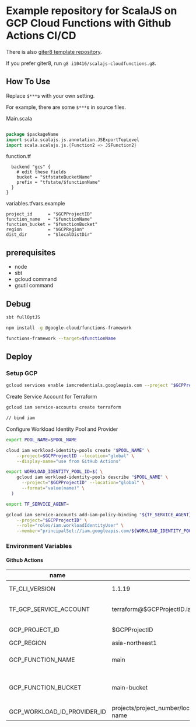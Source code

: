 
# Example repository for ScalaJS on GCP Cloud Functions with Github Actions CI/CD

There is also [giter8 template repository](https://github.com/i10416/scalajs-cloudfunctions.g8).

If you prefer giter8, run `g8 i10416/scalajs-cloudfunctions.g8`.

## How To Use

Replace `$***`s with your own setting.

For example, there are some `$***`s in source files.

Main.scala

```scala

package $packageName
import scala.scalajs.js.annotation.JSExportTopLevel
import scala.scalajs.js.{Function2 => JSFunction2}

```

function.tf

```
  backend "gcs" {
    # edit these fields
    bucket = "$tfstateBucketName"
    prefix = "tfstate/$functionName"
  }
}
```

variables.tfvars.example

```
project_id      = "$GCPProjectID"
function_name   = "$functionName"
function_bucket = "$functionBucket"
region          = "$GCPRegion"
dist_dir        = "$localDistDir"

```


## prerequisites
- node
- sbt
- gcloud command
- gsutil command

## Debug

```sh
sbt fullOptJS
```


```sh
npm install -g @google-cloud/functions-framework
```

```sh
functions-framework --target=$functionName
```

## Deploy


### Setup GCP

```sh
gcloud services enable iamcredentials.googleapis.com --project "$GCPProjectID"
```

Create Service Account for Terraform

```sh
gcloud iam service-accounts create terraform
```

```sh
// bind iam
```

Configure Workload Identity Pool and Provider


```sh
export POOL_NAME=$POOL_NAME
```

```sh
cloud iam workload-identity-pools create "$POOL_NAME" \
    --project=$GCPProjectID --location="global" \
    --display-name="use from GitHub Actions"
```

```sh
export WORKLOAD_IDENTITY_POOL_ID=$( \
    gcloud iam workload-identity-pools describe "$POOL_NAME" \
      --project="$GCPProjectID" --location="global" \
      --format="value(name)" \
  )
```

```sh
export TF_SERVICE_AGENT=
```

```sh
gcloud iam service-accounts add-iam-policy-binding "${TF_SERVICE_AGENT}" \
    --project="$GCPProjectID" \
    --role="roles/iam.workloadIdentityUser" \
    --member="principalSet://iam.googleapis.com/${WORKLOAD_IDENTITY_POOL_ID}/attribute.repository/${GH_USER}/${GH_REPO}"
```


### Environment Variables


#### Github Actions

| name                        | example value                                                                                 | description                |
| --------------------------- | --------------------------------------------------------------------------------------------- | -------------------------- |
| TF_CLI_VERSION              | 1.1.19                                                                                        | terraform version          |
| TF_GCP_SERVICE_ACCOUNT      | terraform@$GCPProjectID.iam.gserviceaccount.com                                               | terraform service account  |
| GCP_PROJECT_ID              | $GCPProjectID                                                                                 | gcp project id             |
| GCP_REGION                  | asia-northeast1                                                                               | gcp region                 |
| GCP_FUNCTION_NAME           | main                                                                                          | cloud function entrypoint  |
| GCP_FUNCTION_BUCKET         | main-bucket                                                                                   | cloud function bucket name |
| GCP_WORKLOAD_ID_PROVIDER_ID | projects/project_number/locations/global/workloadIdentityPolls/$POOL_NAME/providers/oidc-name |                            |

